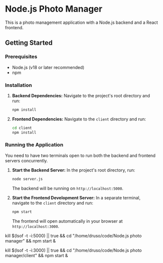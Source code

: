 # Node.js Photo Manager

This is a photo management application with a Node.js backend and a React frontend.

## Getting Started

### Prerequisites

- Node.js (v18 or later recommended)
- npm

### Installation

1.  **Backend Dependencies:**
    Navigate to the project's root directory and run:
    ```bash
    npm install
    ```

2.  **Frontend Dependencies:**
    Navigate to the `client` directory and run:
    ```bash
    cd client
    npm install
    ```

### Running the Application

You need to have two terminals open to run both the backend and frontend servers concurrently.

1.  **Start the Backend Server:**
    In the project's root directory, run:
    ```bash
    node server.js
    ```
    The backend will be running on `http://localhost:5000`.

2.  **Start the Frontend Development Server:**
    In a separate terminal, navigate to the `client` directory and run:
    ```bash
    npm start
    ```
    The frontend will open automatically in your browser at `http://localhost:3000`.



kill $(lsof -t -i:5000) || true && cd "/home/druso/code/Node.js photo manager" && npm start &

kill $(lsof -t -i:3000) || true && cd "/home/druso/code/Node.js photo manager/client" && npm start &